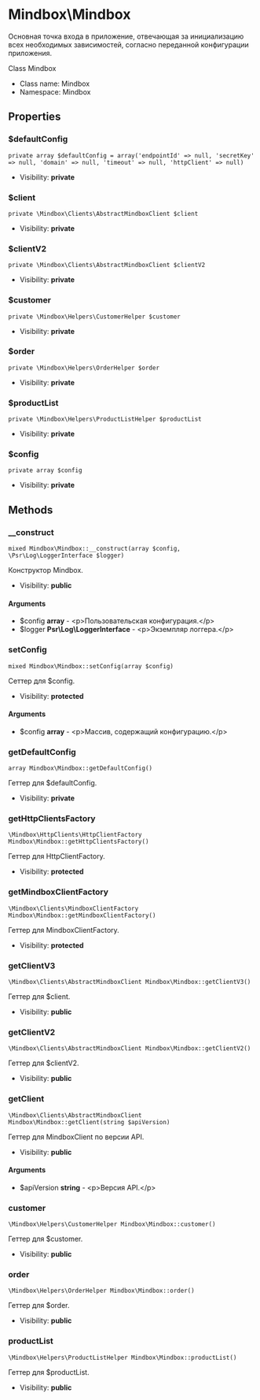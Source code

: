 Mindbox\Mindbox
===============

Основная точка входа в приложение, отвечающая за инициализацию всех необходимых зависимостей, согласно переданной
конфигурации приложения.

Class Mindbox


* Class name: Mindbox
* Namespace: Mindbox





Properties
----------


### $defaultConfig

    private array $defaultConfig = array('endpointId' => null, 'secretKey' => null, 'domain' => null, 'timeout' => null, 'httpClient' => null)





* Visibility: **private**


### $client

    private \Mindbox\Clients\AbstractMindboxClient $client





* Visibility: **private**


### $clientV2

    private \Mindbox\Clients\AbstractMindboxClient $clientV2





* Visibility: **private**


### $customer

    private \Mindbox\Helpers\CustomerHelper $customer





* Visibility: **private**


### $order

    private \Mindbox\Helpers\OrderHelper $order





* Visibility: **private**


### $productList

    private \Mindbox\Helpers\ProductListHelper $productList





* Visibility: **private**


### $config

    private array $config





* Visibility: **private**


Methods
-------


### __construct

    mixed Mindbox\Mindbox::__construct(array $config, \Psr\Log\LoggerInterface $logger)

Конструктор Mindbox.



* Visibility: **public**


#### Arguments
* $config **array** - &lt;p&gt;Пользовательская конфигурация.&lt;/p&gt;
* $logger **Psr\Log\LoggerInterface** - &lt;p&gt;Экземпляр логгера.&lt;/p&gt;



### setConfig

    mixed Mindbox\Mindbox::setConfig(array $config)

Сеттер для $config.



* Visibility: **protected**


#### Arguments
* $config **array** - &lt;p&gt;Массив, содержащий конфигурацию.&lt;/p&gt;



### getDefaultConfig

    array Mindbox\Mindbox::getDefaultConfig()

Геттер для $defaultConfig.



* Visibility: **private**




### getHttpClientsFactory

    \Mindbox\HttpClients\HttpClientFactory Mindbox\Mindbox::getHttpClientsFactory()

Геттер для HttpClientFactory.



* Visibility: **protected**




### getMindboxClientFactory

    \Mindbox\Clients\MindboxClientFactory Mindbox\Mindbox::getMindboxClientFactory()

Геттер для MindboxClientFactory.



* Visibility: **protected**




### getClientV3

    \Mindbox\Clients\AbstractMindboxClient Mindbox\Mindbox::getClientV3()

Геттер для $client.



* Visibility: **public**




### getClientV2

    \Mindbox\Clients\AbstractMindboxClient Mindbox\Mindbox::getClientV2()

Геттер для $clientV2.



* Visibility: **public**




### getClient

    \Mindbox\Clients\AbstractMindboxClient Mindbox\Mindbox::getClient(string $apiVersion)

Геттер для MindboxClient по версии API.



* Visibility: **public**


#### Arguments
* $apiVersion **string** - &lt;p&gt;Версия API.&lt;/p&gt;



### customer

    \Mindbox\Helpers\CustomerHelper Mindbox\Mindbox::customer()

Геттер для $customer.



* Visibility: **public**




### order

    \Mindbox\Helpers\OrderHelper Mindbox\Mindbox::order()

Геттер для $order.



* Visibility: **public**




### productList

    \Mindbox\Helpers\ProductListHelper Mindbox\Mindbox::productList()

Геттер для $productList.



* Visibility: **public**



